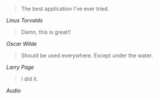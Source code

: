 > The best application I've ever tried.

_Linus Torvalds_


> Damn, this is great!!

_Oscar Wilde_


> Should be used everywhere. Except under the water.

_Larry Page_


> I did it.

_Audio_
